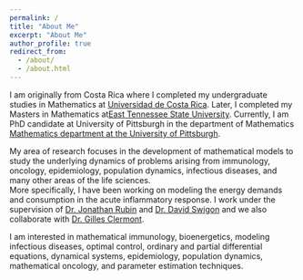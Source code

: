 ```yaml
---
permalink: /
title: "About Me"
excerpt: "About Me"
author_profile: true
redirect_from: 
  - /about/
  - /about.html
---
```

<!---![mypic](https://ivanrazu.github.io/images/profile_pic.png)--->
    
I am originally from Costa Rica where I completed my undergraduate studies in Mathematics at [Universidad de Costa Rica](https://www.ucr.ac.cr/). Later, I completed my Masters in Mathematics at[East Tennessee State University](http://www.etsu.edu/ehome/).  Currently, I am PhD candidate at University of Pittsburgh in the department of Mathematics [Mathematics department at the University of Pittsburgh](https://www.mathematics.pitt.edu/). 

My area of research focuses in the development of mathematical models to study the underlying dynamics of problems arising from immunology, oncology, epidemiology, population dynamics, infectious diseases, and many other areas of the life sciences.  
More specifically, I have been working on modeling the energy demands and consumption in the acute inflammatory response.
I work under the supervision of [Dr. Jonathan Rubin](http://www.math.pitt.edu/~rubin/) and [Dr. David Swigon](http://www.math.pitt.edu/~swigon/) and we also collaborate with [Dr. Gilles Clermont](http://www.ccm.pitt.edu/directory/profile/gilles-clermont). 

I am interested in mathematical immunology, bioenergetics, modeling infectious diseases, optimal control, ordinary and partial differential equations, dynamical systems, epidemiology, population dynamics, mathematical oncology, and parameter estimation techniques. 





